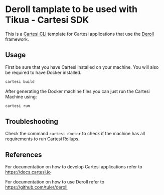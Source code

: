 # Deroll tamplate to be used with Tikua - Cartesi SDK

This is a [Cartesi CLI](https://docs.cartesi.io/cartesi-rollups/1.3/quickstart/) template for Cartesi applications that use the [Deroll](https://github.com/tuler/deroll) framework.

## Usage

First be sure that you have Cartesi installed on your machine. You will also be required to have Docker installed.

```sh
cartesi build
```

After generating the Docker machine files you can just run the Cartesi Machine using:

```sh
cartesi run
```

## Troubleshooting

Check the command `cartesi doctor` to check if the machine has all requirements to run Cartesi Rollups.

## References

For documentation on how to develop Cartesi applications refer to https://docs.cartesi.io

For documentation on how to use Deroll refer to https://github.com/tuler/deroll
